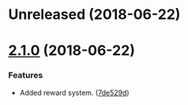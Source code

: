 <a name="Unreleased"></a>
# Unreleased (2018-06-22)



<a name="2.1.0"></a>
# [2.1.0](https://flink/mtoserver/fanlink/compare/7de529d...v2.1.0) (2018-06-22)


### Features

* Added reward system. ([7de529d](https://flink/mtoserver/fanlink/commits/7de529d))



